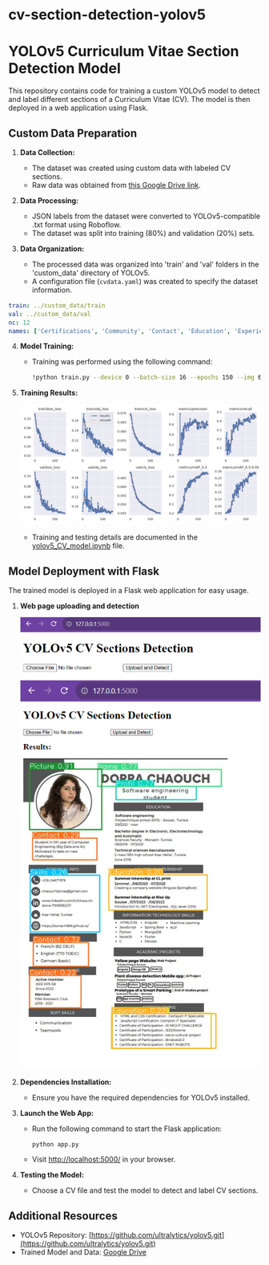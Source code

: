 # cv-section-detection-yolov5
# YOLOv5 Curriculum Vitae Section Detection Model

This repository contains code for training a custom YOLOv5 model to detect and label different sections of a Curriculum Vitae (CV). The model is then deployed in a web application using Flask.

## Custom Data Preparation

1. **Data Collection:**
   - The dataset was created using custom data with labeled CV sections.
   - Raw data was obtained from [this Google Drive link](https://drive.google.com/drive/folders/16rtlLrbjtRNnqWQVCSblqB1Gneos68kP?usp=sharing).

2. **Data Processing:**
   - JSON labels from the dataset were converted to YOLOv5-compatible .txt format using Roboflow.
   - The dataset was split into training (80%) and validation (20%) sets.

3. **Data Organization:**
   - The processed data was organized into 'train' and 'val' folders in the 'custom_data' directory of YOLOv5.
   - A configuration file (`cvdata.yaml`) was created to specify the dataset information.

```yaml
train: ../custom_data/train  
val: ../custom_data/val
nc: 12
names: ['Certifications', 'Community', 'Contact', 'Education', 'Experience', 'Interests', 'Languages', 'Name', 'Picture', 'Profil', 'Projects', 'Skills']
```

4. **Model Training:**
   - Training was performed using the following command:
     ```bash
     !python train.py --device 0 --batch-size 16 --epochs 150 --img 640 --data data/cvdata.yaml --cfg models/yolov5m.yaml --weights yolov5m.pt --name yolov5_cv_train
     ```

5. **Training Results:**
 
    ![Screenshot](./figures/results.png)
   - Training and testing details are documented in the [yolov5_CV_model.ipynb](yolov5_CV_model.ipynb) file.

## Model Deployment with Flask

The trained model is deployed in a Flask web application for easy usage.

1. **Web page uploading and detection**
   
   ![Screenshot](./figures/webpage1.png)
   ![Screenshot](./figures/webpage2.png)

3. **Dependencies Installation:**
   - Ensure you have the required dependencies for YOLOv5 installed.

4. **Launch the Web App:**
   - Run the following command to start the Flask application:
     ```bash
     python app.py
     ```
   - Visit [http://localhost:5000/](http://localhost:5000/) in your browser.

5. **Testing the Model:**
   - Choose a CV file and test the model to detect and label CV sections.

## Additional Resources

- YOLOv5 Repository: [https://github.com/ultralytics/yolov5.git](https://github.com/ultralytics/yolov5.git)
- Trained Model and Data: [Google Drive](https://drive.google.com/drive/folders/11sbYJ2cHkWV5kfiCS6hDSsrNhzuQZWMD?usp=sharing)

